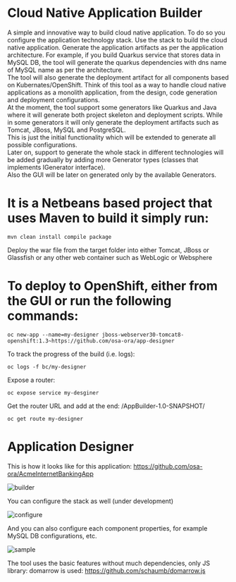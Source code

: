 # Cloud Native Application Builder
A simple and innovative way to build cloud native application. To do so you configure the application technology stack. Use the stack to build the cloud native application. Generate the application artifacts as per the application architecture. For example, if you build Quarkus service that stores data in MySQL DB, the tool will generate the quarkus dependencies with dns name of MySQL name as per the architecture.  
The tool will also generate the deployment artifact for all components based on Kubernates/OpenShift. Think of this tool as a way to handle cloud native applications as a monolith application, from the design, code generation and deployment configurations.  
At the moment, the tool support some generators like Quarkus and Java where it will generate both project skeleton and deployment scripts. While in some generators it will only generate the deployment artifacts such as Tomcat, JBoss, MySQL and PostgreSQL.  
This is just the initial functionality which will be extended to generate all possible configurations.  
Later on, support to generate the whole stack in different technologies will be added gradually by adding more Generator types (classes that implements IGenerator interface).   
Also the GUI will be later on generated only by the available Generators.  

# It is a Netbeans based project that uses Maven to build it simply run:  
```
mvn clean install compile package
```

Deploy the war file from the target folder into either Tomcat, JBoss or Glassfish or any other web container such as WebLogic or Websphere  

# To deploy to OpenShift, either from the GUI or run the following commands:  
```
oc new-app --name=my-designer jboss-webserver30-tomcat8-openshift:1.3~https://github.com/osa-ora/app-designer  
```
To track the progress of the build (i.e. logs): 
```
oc logs -f bc/my-designer 
```
Expose a router:  
```
oc expose service my-desginer 
```
Get the router URL and add at the end: /AppBuilder-1.0-SNAPSHOT/  
```
oc get route my-designer 
```

# Application Designer

This is how it looks like for this application: https://github.com/osa-ora/AcmeInternetBankingApp  

![builder](https://user-images.githubusercontent.com/18471537/83556127-a6d08f80-a50f-11ea-93f8-bcfd08f8f977.png)


You can configure the stack as well (under development)  

![configure](https://user-images.githubusercontent.com/18471537/83556165-b5b74200-a50f-11ea-976d-9400ebba93df.png)

And you can also configure each component properties, for example MySQL DB configurations, etc.

![sample](https://user-images.githubusercontent.com/18471537/84061321-03272980-a9be-11ea-9380-80aaf0c66d70.png)
  
The tool uses the basic features without much dependencies, only JS library: domarrow is used: https://github.com/schaumb/domarrow.js  